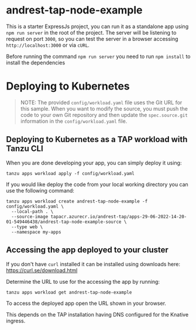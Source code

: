 # andrest-tap-node-example

This is a starter ExpressJs project, you can run it as a standalone
app using `npm run server` in the root of the project.
The server will be listening to request on port `3000`,
so you can test the server in a browser accessing `http://localhost:3000` or via `cURL`.

Before running the command `npm run server` you need to run `npm install` to
install the dependencies
# Deploying to Kubernetes

> NOTE: The provided `config/workload.yaml` file uses the Git URL for this sample. When you want to modify the source, you must push the code to your own Git repository and then update the `spec.source.git` information in the `config/workload.yaml` file.

## Deploying to Kubernetes as a TAP workload with Tanzu CLI

When you are done developing your app, you can simply deploy it using:

```
tanzu apps workload apply -f config/workload.yaml
```

If you would like deploy the code from your local working directory you can use the following command:

```
tanzu apps workload create andrest-tap-node-example -f config/workload.yaml \
  --local-path . \
  --source-image tapacr.azurecr.io/andrest-tap/apps-29-06-2022-14-20-01-549446438/andrest-tap-node-example-source \
  --type web \
  --namespace my-apps
```

## Accessing the app deployed to your cluster

If you don't have `curl` installed it can be installed using downloads here: https://curl.se/download.html

Determine the URL to use for the accessing the app by running:

```
tanzu apps workload get andrest-tap-node-example
```

To access the deployed app open the URL shown in your browser.

This depends on the TAP installation having DNS configured for the Knative ingress.
